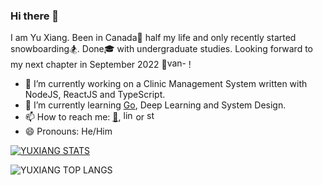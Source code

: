 ### Hi there 👋

I am Yu Xiang. Been in Canada🍁 half my life and only recently started snowboarding🏂. Done🎓 with undergraduate studies. Looking forward to my next chapter in September 2022 📍<img alt="van-emblem" height="16px" src="https://vancouver.ca/images/cov/feature/cov-emblem-feature.jpg" width="34px">! 

- 🔭 I’m currently working on a Clinic Management System written with NodeJS, ReactJS and TypeScript. 
- 🌱 I’m currently learning [Go](https://go.dev/), Deep Learning and System Design. 
- 📫 How to reach me: [📧](mailto:yxz.get@gmail.com), [<img src="https://static-exp1.licdn.com/sc/h/al2o9zrvru7aqj8e1x2rzsrca" alt="linkedin" width="16px"/>](https://www.linkedin.com/in/yuxiang-zhang) or [<img src="https://store.steampowered.com/favicon.ico" alt="steam" width="16px"/>](https://steamcommunity.com/profiles/76561198095475842)
- 😄 Pronouns: He/Him

[![YUXIANG STATS](https://github-readme-stats.vercel.app/api?username=yuxiang-zhang&show_icons=true&theme=cobalt)](https://github.com/anuraghazra/github-readme-stats)

![YUXIANG TOP LANGS](https://github-readme-stats.vercel.app/api/top-langs/?username=yuxiang-zhang&show_icons=true&theme=cobalt&layout=compact)
